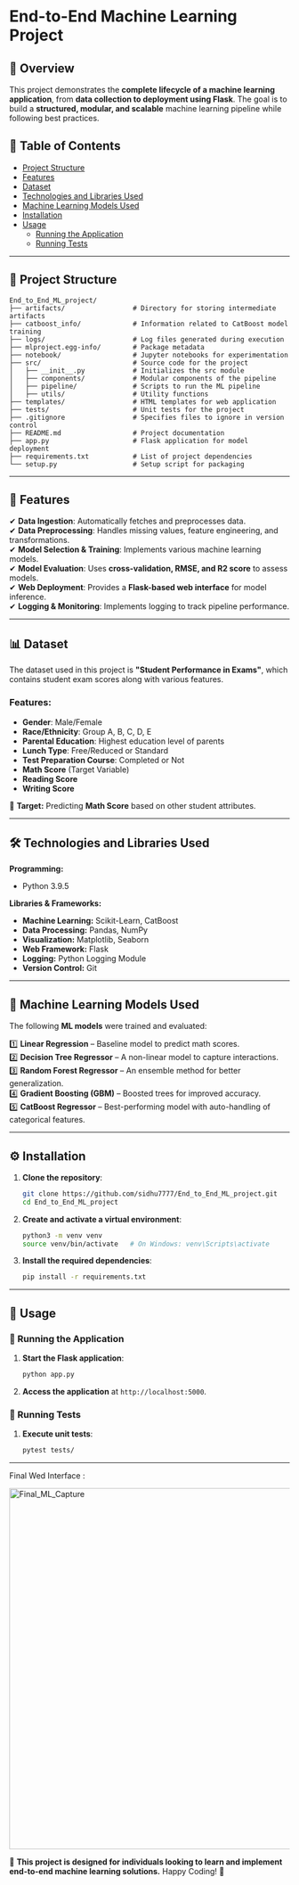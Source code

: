 # End-to-End Machine Learning Project

## 📌 Overview

This project demonstrates the **complete lifecycle of a machine learning application**, from **data collection to deployment using Flask**. The goal is to build a **structured, modular, and scalable** machine learning pipeline while following best practices.

## 📖 Table of Contents

- [Project Structure](#project-structure)
- [Features](#features)
- [Dataset](#dataset)
- [Technologies and Libraries Used](#technologies-and-libraries-used)
- [Machine Learning Models Used](#machine-learning-models-used)
- [Installation](#installation)
- [Usage](#usage)
  - [Running the Application](#running-the-application)
  - [Running Tests](#running-tests)

---

## 📂 Project Structure

```plaintext
End_to_End_ML_project/
├── artifacts/                 # Directory for storing intermediate artifacts
├── catboost_info/             # Information related to CatBoost model training
├── logs/                      # Log files generated during execution
├── mlproject.egg-info/        # Package metadata
├── notebook/                  # Jupyter notebooks for experimentation
├── src/                       # Source code for the project
│   ├── __init__.py            # Initializes the src module
│   ├── components/            # Modular components of the pipeline
│   ├── pipeline/              # Scripts to run the ML pipeline
│   ├── utils/                 # Utility functions
├── templates/                 # HTML templates for web application
├── tests/                     # Unit tests for the project
├── .gitignore                 # Specifies files to ignore in version control
├── README.md                  # Project documentation
├── app.py                     # Flask application for model deployment
├── requirements.txt           # List of project dependencies
└── setup.py                   # Setup script for packaging
```

---

## 🚀 Features

✔ **Data Ingestion**: Automatically fetches and preprocesses data.  
✔ **Data Preprocessing**: Handles missing values, feature engineering, and transformations.  
✔ **Model Selection & Training**: Implements various machine learning models.  
✔ **Model Evaluation**: Uses **cross-validation, RMSE, and R2 score** to assess models.  
✔ **Web Deployment**: Provides a **Flask-based web interface** for model inference.  
✔ **Logging & Monitoring**: Implements logging to track pipeline performance.

---

## 📊 Dataset

The dataset used in this project is **"Student Performance in Exams"**, which contains student exam scores along with various features.

### **Features:**

- **Gender**: Male/Female
- **Race/Ethnicity**: Group A, B, C, D, E
- **Parental Education**: Highest education level of parents
- **Lunch Type**: Free/Reduced or Standard
- **Test Preparation Course**: Completed or Not
- **Math Score** (Target Variable)
- **Reading Score**
- **Writing Score**

📌 **Target:** Predicting **Math Score** based on other student attributes.

---

## 🛠️ Technologies and Libraries Used

**Programming:**

- Python 3.9.5

**Libraries & Frameworks:**

- **Machine Learning:** Scikit-Learn, CatBoost
- **Data Processing:** Pandas, NumPy
- **Visualization:** Matplotlib, Seaborn
- **Web Framework:** Flask
- **Logging:** Python Logging Module
- **Version Control:** Git

---

## 🤖 Machine Learning Models Used

The following **ML models** were trained and evaluated:

1️⃣ **Linear Regression** – Baseline model to predict math scores.  
2️⃣ **Decision Tree Regressor** – A non-linear model to capture interactions.  
3️⃣ **Random Forest Regressor** – An ensemble method for better generalization.  
4️⃣ **Gradient Boosting (GBM)** – Boosted trees for improved accuracy.  
5️⃣ **CatBoost Regressor** – Best-performing model with auto-handling of categorical features.

---

## ⚙️ Installation

1. **Clone the repository**:

   ```bash
   git clone https://github.com/sidhu7777/End_to_End_ML_project.git
   cd End_to_End_ML_project
   ```

2. **Create and activate a virtual environment**:

   ```bash
   python3 -m venv venv
   source venv/bin/activate   # On Windows: venv\Scripts\activate
   ```

3. **Install the required dependencies**:
   ```bash
   pip install -r requirements.txt
   ```

---

## 🚀 Usage

### 🔹 Running the Application

1. **Start the Flask application**:

   ```bash
   python app.py
   ```

2. **Access the application** at `http://localhost:5000`.

### 🔹 Running Tests

1. **Execute unit tests**:
   ```bash
   pytest tests/
   ```

---

Final Wed Interface :

<img width="648" alt="Final_ML_Capture" src="https://github.com/user-attachments/assets/e69fff43-c447-40d2-bdf8-2acdc7afe117" />




🎯 **This project is designed for individuals looking to learn and implement end-to-end machine learning solutions.** Happy Coding! 🚀
